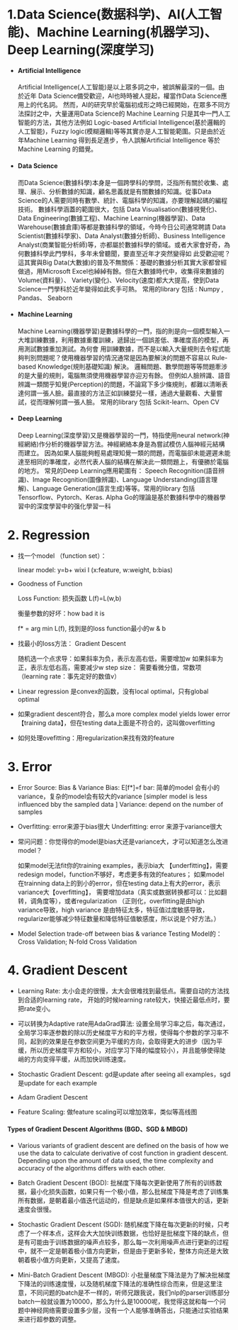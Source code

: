 # 1.Data Science(数据科学)、AI(人工智能)、Machine Learning(机器学习)、 Deep Learning(深度学习)

* #### Artificial Intelligence

  Artificial Intelligence(人工智能)是以上眾多詞之中，被誤解最深的一個。由於近年 Data Science備受歡迎，AI也時時被人提起，權當作Data Science應用上的代名詞。 然而，AI的研究早於電腦初成形之時已經開始，在眾多不同方法探討之中，大量運用Data Science的 Machine Learning 只是其中一門人工智能的方法，其他方法例如 Logic-based Artificial Intelligence(基於邏輯的人工智能)，Fuzzy logic(模糊邏輯)等等其實亦是人工智能範圍。只是由於近年Machine Learning 得到長足進步，令人誤解Artificial Intelligence 等於 Machine Learning 的錯覺。

* #### Data Science

  而Data Science(數據科學)本身是一個跨學科的學問，泛指所有關於收集、處理、展示、分析數據的知識，顧名思義就是有關數據的知識。從事Data Science的人需要同時有數學、統計、電腦科學的知識，亦要理解起碼的編程技術。 數據科學涵蓋的範圍很大，包括 Data Visualisation(數據視覺化)、Data Engineering(數據工程)、Machine Learning(機器學習)、Data Warehouse(數據倉庫)等都是數據科學的領域，今時今日公司通常聘請 Data Scientist(數據科學家)、Data Analyst(數據分析師)、Business Intelligence Analyst(商業智能分析師)等，亦都屬於數據科學的領域。或者大家會好奇，為何數據科學此門學科，多年未曾聽聞，要直至近年才突然變得如 此受歡迎呢？ 這其實與Big Data(大數據)的普及不無關係：基礎的數據分析其實大家都曾經做過，用Microsoft Excel也綽綽有餘。但在大數據時代中，收集得來數據的Volume(資料量）、 Variety(變化)、Velocity(速度)都大大提高，使到Data Science一門學科於近年變得如此炙手可熱。 常用的library 包括 : Numpy , Pandas、 Seaborn

* #### Machine Learning

  Machine Learning(機器學習)是數據科學的一門，指的則是向一個模型輸入一大堆訓練數據，利用數據重覆訓練，遞歸出一個誤差低、準確度高的模型，再用測試數據重加測試。為何會 用訓練數據，而不是以輸入大量規則去令程式能夠判別問題呢？使用機器學習的情況通常是因為要解決的問題不容易以 Rule-based Knowledge(規則基礎知識) 解決。 邏輯問題、數學問題等等問題牽涉的是大量的規則，電腦無須使用機器學習亦迎刃有餘。 但例如人臉辨識、語音辨識一類關乎知覺(Perception)的問題，不論寫下多少條規則，都難以清晰表達何謂一張人臉。最直接的方法正如訓練嬰兒一樣，通過大量觀看、大量嘗試，從而理解何謂一張人臉。 常用的library 包括 Scikit-learn、Open CV

* #### Deep Learning
  Deep Learning(深度學習)又是機器學習的一門，特指使用neural network(神經網絡)作分析的機器學習方法。神經網絡本身是為嘗試模仿人腦神經元結構而建立。 因為如果人腦能夠輕易處理知覺一類的問題，而電腦卻未能遲遲未能達至相同的準確度，必然代表人腦的結構在解決此一類問題上，有優勝於電腦的地方。
  常見的Deep Learning應用範圍有： Speech Recognition(語音辨識)、Image Recognition(圖像辨識)、Language Understanding(語言理解)、Language Generation(語言生成)等等。常用的library 包括 Tensorflow、Pytorch、Keras.
  Alpha Go的理論是基於數據科學中的機器學習中的深度學習中的强化學習一科

# 2. Regression

* 找一个model （function set）：

   linear model: y=b+ wixi I  (x:feature, w:weight, b:bias)

* Goodness of Function 

  Loss Function: 损失函数  L(f)=L(w,b) 
  
  衡量参数的好坏：how bad it is  
  
  f* = arg min L(f), 找到是的loss function最小的w & b

* 找最小的loss方法： Gradient Descent

  随机选一个点求导：如果斜率为负，表示左高右低，需要增加w
  如果斜率为正，表示左低右高，需要减少w
  step size： 需要看微分值，常数项（learning rate：事先定好的数值v）

* Linear regression 是convex的函数，没有local optimal，只有global optimal

* 如果gradient descent符合，那么a more complex model yields lower error 【training data】，但在testing data上面是不符合的，这叫做overfitting 

* 如何处理ovefitting：用regularization来找有效的feature


# 3. Error 

* Error Source:  Bias & Variance
  Bias: E[f*]=f bar: 简单的model 会有小的variance，复杂的model会有较大的variance [simpler model is less influenced bby the sampled data ]
  Variance: depend on the number of samples
  
* Overfitting: error来源于bias很大
  Underfitting: error 来源于variance很大

* 常问问题：你觉得你的model是bias大还是variance大，才可以知道怎么改进model？

  如果model无法fit你的training examples，表示bia大 【underfitting】，需要redesign model，function不够好，考虑更多有效的features；
  如果model 在trainning data上的到小的error，但在testing data上有大的error，表示variance大【overfitting】， 需要增加data（真实或数据转换都可以：比如翻转，调角度等），或者regularization （正则化，overfitting是由high variance导致，high variance 是由特征太多，特征值过度敏感导致，regularizer能够减少特征数量和降低特征值敏感度，所以说是个好方法。）

* Model Selection
  trade-off between bias & variance
  Testing Model的：Cross Validation; N-fold Cross Validation 

# 4. Gradient Descent

* Learning Rate: 太小会走的很慢，太大会很难找到最低点。需要自动的方法找到合适的learning rate， 开始的时候learning rate较大，快接近最低点时，要把rate变小。

* 可以转换为Adaptive rate用AdaGrad算法: 设置全局学习率之后，每次通过，全局学习率逐参数的除以历史梯度平方和的平方根，使得每个参数的学习率不同，起到的效果是在参数空间更为平缓的方向，会取得更大的进步（因为平缓，所以历史梯度平方和较小，对应学习下降的幅度较小），并且能够使得陡峭的方向变得平缓，从而加快训练速度。

* Stochastic Gradient Descent:  gd是update after seeing all examples，sgd是update for each example

* Adam Gradient Descent

* Feature Scaling: 做feature scaling可以增加效率，类似等高线图

#### Types of Gradient Descent Algorithms (BGD、SGD & MBGD)

* Various variants of gradient descent are defined on the basis of how we use the data to calculate derivative of cost function in gradient descent. Depending upon the amount of data used, the time complexity and accuracy of the algorithms differs with each other.

* Batch Gradient Descent (BGD): 批梯度下降每次更新使用了所有的训练数据，最小化损失函数，如果只有一个极小值，那么批梯度下降是考虑了训练集所有数据，是朝着最小值迭代运动的，但是缺点是如果样本值很大的话，更新速度会很慢。

* Stochastic Gradient Descent (SGD): 随机梯度下降在每次更新的时候，只考虑了一个样本点，这样会大大加快训练数据，也恰好是批梯度下降的缺点，但是有可能由于训练数据的噪声点较多，那么每一次利用噪声点进行更新的过程中，就不一定是朝着极小值方向更新，但是由于更新多轮，整体方向还是大致朝着极小值方向更新，又提高了速度。

* Mini-Batch Gradient Descent (MBGD): 小批量梯度下降法是为了解决批梯度下降法的训练速度慢，以及随机梯度下降法的准确性综合而来，但是这里注意，不同问题的batch是不一样的，听师兄跟我说，我们nlp的parser训练部分batch一般就设置为10000，那么为什么是10000呢，我觉得这就和每一个问题中神经网络需要设置多少层，没有一个人能够准确答出，只能通过实验结果来进行超参数的调整。

